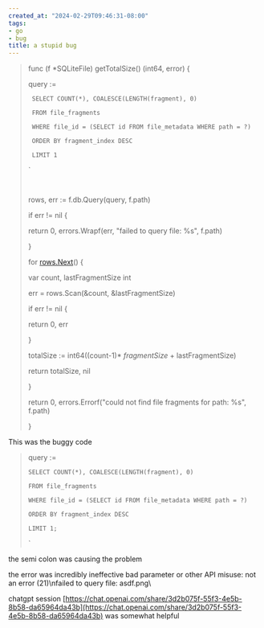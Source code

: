```yaml
---
created_at: "2024-02-29T09:46:31-08:00"
tags:
- go
- bug
title: a stupid bug
---
```


> func (f \*SQLiteFile) getTotalSize() (int64, error) {
>
> query :=
>
> ` SELECT COUNT(*), COALESCE(LENGTH(fragment), 0)`
>
> ` FROM file_fragments`
>
> ` WHERE file_id = (SELECT id FROM file_metadata WHERE path = ?)`
>
> ` ORDER BY fragment_index DESC`
>
> ` LIMIT 1`
>
> \`
>
> ` `
>
>  rows, err := f.db.Query(query, f.path)
>
> if err != nil {
>
> return 0, errors.Wrapf(err, "failed to query file: %s", f.path)
>
> }
>
> for [rows.Next](http://rows.Next)() {
>
> var count, lastFragmentSize int
>
>  err = rows.Scan(&count, &lastFragmentSize)
>
> if err != nil {
>
> return 0, err
>
> }
>
> totalSize := int64((count-1)\* _fragmentSize_ \+ lastFragmentSize)
>
> return totalSize, nil
>
>  }
>
> return 0, errors.Errorf("could not find file fragments for path: %s", f.path)
>
> }

This was the buggy code

> query :=
>
> `SELECT COUNT(*), COALESCE(LENGTH(fragment), 0)`
>
> `FROM file_fragments`
>
> `WHERE file_id = (SELECT id FROM file_metadata WHERE path = ?)`
>
> `ORDER BY fragment_index DESC`
>
> `LIMIT 1;`
>
> \`

the semi colon was causing the problem

the error was incredibly ineffective bad parameter or other API misuse: not an error (21)\\nfailed to query file: asdf.png\

chatgpt session [https://chat.openai.com/share/3d2b075f-55f3-4e5b-8b58-da65964da43b](https://chat.openai.com/share/3d2b075f-55f3-4e5b-8b58-da65964da43b) was somewhat helpful